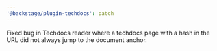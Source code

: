 ```yaml
---
'@backstage/plugin-techdocs': patch
---
```


Fixed bug in Techdocs reader where a techdocs page with a hash in the URL did not always jump to the document anchor.
